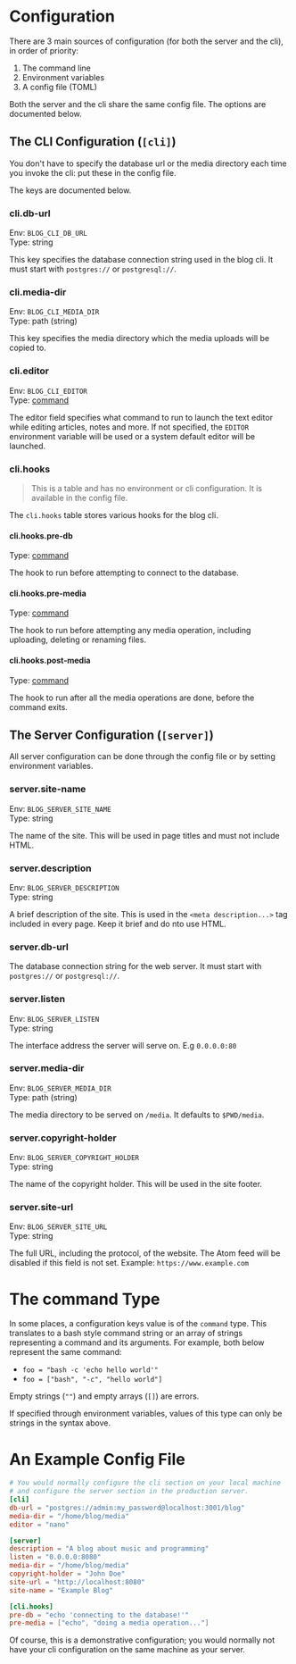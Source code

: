 # Configuration
There are 3 main sources of configuration (for both the server and the cli), in order of priority:
1. The command line
2. Environment variables
3. A config file (TOML)

Both the server and the cli share the same config file.
The options are documented below.

## The CLI Configuration (`[cli]`)
You don't have to specify the database url or the media directory each time you invoke the cli: put these in the config file.

The keys are documented below.

### cli.db-url
Env: `BLOG_CLI_DB_URL`\
Type: string

This key specifies the database connection string used in the blog cli.
It must start with `postgres://` or `postgresql://`.

### cli.media-dir
Env: `BLOG_CLI_MEDIA_DIR`\
Type: path (string)

This key specifies the media directory which the media uploads will be copied to.

### cli.editor
Env: `BLOG_CLI_EDITOR`\
Type: [command](#the-command-type)

The editor field specifies what command to run to launch the text editor while editing articles, notes and more.
If not specified, the `EDITOR` environment variable will be used or a system default editor will be launched.

### cli.hooks
> This is a table and has no environment or cli configuration. It is available in the config file.

The `cli.hooks` table stores various hooks for the blog cli.

#### cli.hooks.pre-db
Type: [command](#the-command-type)

The hook to run before attempting to connect to the database.

#### cli.hooks.pre-media
Type: [command](#the-command-type)

The hook to run before attempting any media operation, including uploading, deleting or renaming files.

#### cli.hooks.post-media
Type: [command](#the-command-type)

The hook to run after all the media operations are done, before the command exits.

## The Server Configuration (`[server]`)
All server configuration can be done through the config file or by setting environment variables.

### server.site-name
Env: `BLOG_SERVER_SITE_NAME`\
Type: string

The name of the site. This will be used in page titles and must not include HTML.

### server.description
Env: `BLOG_SERVER_DESCRIPTION`\
Type: string

A brief description of the site. This is used in the `<meta description...>` tag included in every page. Keep it brief and do nto use HTML.

### server.db-url
The database connection string for the web server.
It must start with `postgres://` or `postgresql://`.

### server.listen
Env: `BLOG_SERVER_LISTEN`\
Type: string

The interface address the server will serve on. E.g `0.0.0.0:80`

### server.media-dir
Env: `BLOG_SERVER_MEDIA_DIR`\
Type: path (string)

The media directory to be served on `/media`.
It defaults to `$PWD/media`.

### server.copyright-holder
Env: `BLOG_SERVER_COPYRIGHT_HOLDER`\
Type: string

The name of the copyright holder.
This will be used in the site footer.

### server.site-url
Env: `BLOG_SERVER_SITE_URL`\
Type: string

The full URL, including the protocol, of the website.
The Atom feed will be disabled if this field is not set.
Example: `https://www.example.com`

# The command Type
In some places, a configuration keys value is of the `command` type.
This translates to a bash style command string or an array of strings representing a command and its arguments.
For example, both below represent the same command:

- `foo = "bash -c 'echo hello world'"`
- `foo = ["bash", "-c", "hello world"]`

Empty strings (`""`) and empty arrays (`[]`) are errors.

If specified through environment variables, values of this type can only be strings in the syntax above.

# An Example Config File
```toml
# You would normally configure the cli section on your local machine
# and configure the server section in the production server.
[cli]
db-url = "postgres://admin:my_password@localhost:3001/blog"
media-dir = "/home/blog/media"
editor = "nano"

[server]
description = "A blog about music and programming"
listen = "0.0.0.0:8080"
media-dir = "/home/blog/media"
copyright-holder = "John Doe"
site-url = "http://localhost:8080"
site-name = "Example Blog"

[cli.hooks]
pre-db = "echo 'connecting to the database!'"
pre-media = ["echo", "doing a media operation..."]
```

Of course, this is a demonstrative configuration; you would normally not have your cli configuration on the same machine as your server.
